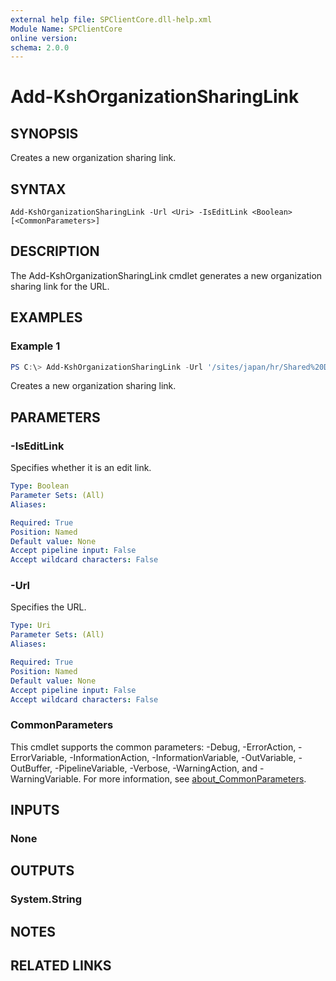 ```yaml
---
external help file: SPClientCore.dll-help.xml
Module Name: SPClientCore
online version:
schema: 2.0.0
---
```


# Add-KshOrganizationSharingLink

## SYNOPSIS
Creates a new organization sharing link.

## SYNTAX

```
Add-KshOrganizationSharingLink -Url <Uri> -IsEditLink <Boolean> [<CommonParameters>]
```

## DESCRIPTION
The Add-KshOrganizationSharingLink cmdlet generates a new organization sharing link for the URL.

## EXAMPLES

### Example 1
```powershell
PS C:\> Add-KshOrganizationSharingLink -Url '/sites/japan/hr/Shared%20Documents/README.txt' -IsEditLink $true
```

Creates a new organization sharing link.

## PARAMETERS

### -IsEditLink
Specifies whether it is an edit link.

```yaml
Type: Boolean
Parameter Sets: (All)
Aliases:

Required: True
Position: Named
Default value: None
Accept pipeline input: False
Accept wildcard characters: False
```

### -Url
Specifies the URL.

```yaml
Type: Uri
Parameter Sets: (All)
Aliases:

Required: True
Position: Named
Default value: None
Accept pipeline input: False
Accept wildcard characters: False
```

### CommonParameters
This cmdlet supports the common parameters: -Debug, -ErrorAction, -ErrorVariable, -InformationAction, -InformationVariable, -OutVariable, -OutBuffer, -PipelineVariable, -Verbose, -WarningAction, and -WarningVariable. For more information, see [about_CommonParameters](http://go.microsoft.com/fwlink/?LinkID=113216).

## INPUTS

### None

## OUTPUTS

### System.String

## NOTES

## RELATED LINKS
